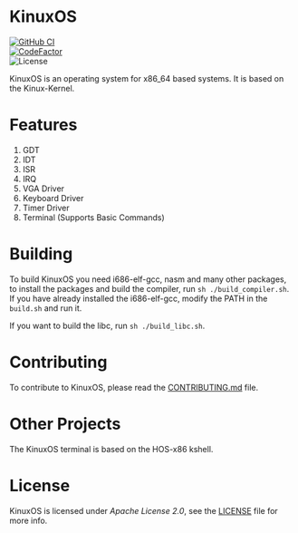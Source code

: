 # KinuxOS
[![GitHub CI](https://github.com/kushagra765/KinuxOS/actions/workflows/ci.yml/badge.svg?branch=main)](https://github.com/kushagra765/KinuxOS/actions/workflows/ci.yml)
<br/>
[![CodeFactor](https://www.codefactor.io/repository/github/kushagra765/kinuxos/badge)](https://www.codefactor.io/repository/github/kushagra765/kinuxos)
<br/>
![License](https://img.shields.io/badge/license-Apache%202.0-blue?style=flat-square)
<br/>

KinuxOS is an operating system for x86_64 based systems. It is based on the Kinux-Kernel.

# Features
1. GDT
2. IDT
3. ISR
4. IRQ
5. VGA Driver
6. Keyboard Driver
7. Timer Driver
8. Terminal (Supports Basic Commands)

# Building
To build KinuxOS you need i686-elf-gcc, nasm and many other packages, to install the packages and build the compiler, run ```sh ./build_compiler.sh```. If you have already installed the i686-elf-gcc, modify the PATH in the ```build.sh``` and run it.

If you want to build the libc, run ```sh ./build_libc.sh```.

# Contributing
To contribute to KinuxOS, please read the [CONTRIBUTING.md](https://github.com/kushagra765/KinuxOS/blob/dev/CONTRIBUTING.md) file.

# Other Projects
The KinuxOS terminal is based on the HOS-x86 kshell.

# License
KinuxOS is licensed under _Apache License 2.0_, see the [LICENSE](https://github.com/kushagra765/KinuxOS/blob/main/LICENSE) file for more info.
